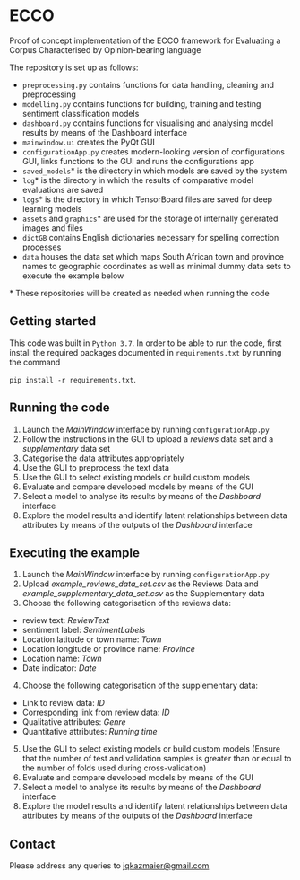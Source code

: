 # ECCO
Proof of concept implementation of the ECCO framework for Evaluating a Corpus Characterised by Opinion-bearing language

The repository is set up as follows:
- `preprocessing.py` contains functions for data handling, cleaning and preprocessing
- `modelling.py` contains functions for building, training and testing sentiment classification models
- `dashboard.py` contains functions for visualising and analysing model results by means of the Dashboard interface
- `mainwindow.ui` creates the PyQt GUI 
- `configurationApp.py` creates modern-looking version of configurations GUI, links functions to the GUI and runs the configurations app
- `saved_models`* is the directory in which models are saved by the system
- `log`* is the directory in which the results of comparative model evaluations are saved
- `logs`* is the directory in which TensorBoard files are saved for deep learning models
- `assets` and `graphics`* are used for the storage of internally generated images and files
- `dictGB` contains English dictionaries necessary for spelling correction processes
- `data` houses the data set which maps South African town and province names to geographic coordinates as well as minimal dummy data sets to execute the example below

\* These repositories will be created as needed when running the code

## Getting started
This code was built in `Python 3.7`. In order to be able to run the code, first install the required packages documented in `requirements.txt` by running the command

`pip install -r requirements.txt`.


## Running the code
1. Launch the _MainWindow_ interface by running `configurationApp.py`
2. Follow the instructions in the GUI to upload a _reviews_ data set and a _supplementary_ data set
3. Categorise the data attributes appropriately
4. Use the GUI to preprocess the text data
5. Use the GUI to select existing models or build custom models
6. Evaluate and compare developed models by means of the GUI
7. Select a model to analyse its results by means of the _Dashboard_ interface
8. Explore the model results and identify latent relationships between data attributes by means of the outputs of the _Dashboard_ interface

## Executing the example
1. Launch the _MainWindow_ interface by running `configurationApp.py`
2. Upload _example_reviews_data_set.csv_ as the Reviews Data and _example_supplementary_data_set.csv_ as the Supplementary data
3. Choose the following categorisation of the reviews data:
- review text: _ReviewText_
- sentiment label: _SentimentLabels_
- Location latitude or town name: _Town_
- Location longitude or province name: _Province_
- Location name: _Town_
- Date indicator: _Date_
4. Choose the following categorisation of the supplementary data:
- Link to review data: _ID_
- Corresponding link from review data: _ID_
- Qualitative attributes: _Genre_
- Quantitative attributes: _Running time_
5. Use the GUI to select existing models or build custom models (Ensure that the number of test and validation samples is greater than or equal to the number of folds used during cross-validation)
6. Evaluate and compare developed models by means of the GUI
7. Select a model to analyse its results by means of the _Dashboard_ interface
8. Explore the model results and identify latent relationships between data attributes by means of the outputs of the _Dashboard_ interface

## Contact

Please address any queries to jqkazmaier@gmail.com
